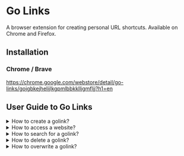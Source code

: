 # Go Links
A browser extension for creating personal URL shortcuts. Available on Chrome and Firefox.

## Installation

### Chrome / Brave

https://chrome.google.com/webstore/detail/go-links/gojgbkejhelijlkgpmlbbkklljgmfljj?h1=en

## User Guide to Go Links

<details>
    <summary>How to create a golink?</summary>

1. Go to the website you want to create the shortcut for.
2. Open Go Links.
3. Expand "Add new shortcut"
4. Fill in a name for your shortcut.
5. Click "Save" button.

You will then be able to access the same url using that shortcut. See `How to access a website`for instructions.

![Add shortcut](demo/add_shortcut.gif)
</details>

<details>
    <summary>How to access a website?</summary>

#### Access via shortcut
1. Type `go/<your-shortcut>` in current tab or in a new tab.
2. You will be redirected to the website linked to that shortcut.

![Access via shortcut](demo/via_shortcut.gif)

#### Access via extension popup
1. Open Go Links.
2. Click on the shortcut entry.
3. The website will be opened in a new tab.

![Access via popup](demo/via_popup.gif)
</details>

<details>
    <summary>How to search for a golink?</summary>

1. Open Go Links.
2. Click on the search box.
3. Type in your search query.
4. Your search results will be filtered in ascending order.

![Search example](demo/search.gif)
</details>

<details>
    <summary>How to delete a golink?</summary>

1. Open Go Links.
2. Move your mouse on the entry that you want to delete. The trash icon will appear on hover.
3. Click on the trash icon.
4. Confirm your selection.

![Delete shortcut](demo/delete_shortcut.gif)

</details>

<details>
    <summary>How to overwrite a golink?</summary>

1. Go to the new website for which you want to use the shortcut.
2. Open Go Links.
3. Expand "Add new shortcut".
4. Type in the shortcut you want to overwrite.
5. Click "Overwrite" button.

![Delete shortcut](demo/overwrite.gif)
</details>
